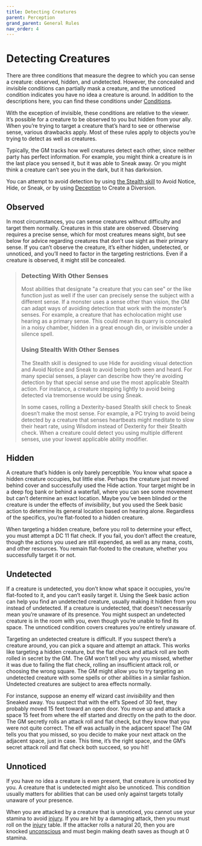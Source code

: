 ```yaml
---
title: Detecting Creatures
parent: Perception
grand_parent: General Rules
nav_order: 4
---
```


# Detecting Creatures
There are three conditions that measure the degree to which you can sense a creature: observed, hidden, and undetected. However, the concealed and invisible conditions can partially mask a creature, and the unnoticed condition indicates you have no idea a creature is around. In addition to the descriptions here, you can find these conditions under [Conditions](https://stormchaserroleplaying.com/stormchaserRPG/Conditions/).

With the exception of invisible, these conditions are relative to the viewer. It’s possible for a creature to be observed to you but hidden from your ally. When you’re trying to target a creature that’s hard to see or otherwise sense, various drawbacks apply. Most of these rules apply to objects you’re trying to detect as well as creatures.

Typically, the GM tracks how well creatures detect each other, since neither party has perfect information. For example, you might think a creature is in the last place you sensed it, but it was able to Sneak away. Or you might think a creature can’t see you in the dark, but it has darkvision.

You can attempt to avoid detection by using [the Stealth skill](https://stormchaserroleplaying.com/stormchaserRPG/Skills/Stealth/) to Avoid Notice, Hide, or Sneak, or by using [Deception](https://stormchaserroleplaying.com/stormchaserRPG/Skills/Deception/) to Create a Diversion.

## Observed
In most circumstances, you can sense creatures without difficulty and target them normally. Creatures in this state are observed. Observing requires a precise sense, which for most creatures means sight, but see below for advice regarding creatures that don’t use sight as their primary sense. If you can’t observe the creature, it’s either hidden, undetected, or unnoticed, and you’ll need to factor in the targeting restrictions. Even if a creature is observed, it might still be concealed.

> ### Detecting With Other Senses
> Most abilities that designate "a creature that you can see" or the like function just as well if the user can precisely sense the subject with a different sense. If a monster uses a sense other than vision, the GM can adapt ways of avoiding detection that work with the monster’s senses. For example, a creature that has echolocation might use hearing as a primary sense. This could mean its quarry is
concealed in a noisy chamber, hidden in a great enough din, or invisible under a silence spell.
> 
> ### Using Stealth With Other Senses
> The Stealth skill is designed to use Hide for avoiding visual detection and Avoid Notice and Sneak to avoid being both seen and heard. For many special senses, a player can describe how they're avoiding detection by that special sense and use the most applicable Stealth action. For instance, a creature stepping lightly to avoid being detected via tremorsense would be using Sneak.
> 
> In some cases, rolling a Dexterity-based Stealth skill check to Sneak doesn’t make the most sense. For example, a PC trying to avoid being detected by a creature that senses heartbeats might meditate to slow their heart rate, using Wisdom instead of Dexterity for their Stealth check. When a creature could detect you using multiple different senses, use your lowest applicable ability modifier.

## Hidden
A creature that’s hidden is only barely perceptible. You know what space a hidden creature occupies, but little else. Perhaps the creature just moved behind cover and successfully used the Hide action. Your target might be in a deep fog bank or behind a waterfall, where you can see some movement but can’t determine an exact location. Maybe you’ve been blinded or the creature is under the effects of *invisibility*, but you used the Seek basic action to determine its general location based on hearing alone. Regardless of the specifics, you’re flat-footed to a hidden creature.

When targeting a hidden creature, before you roll to determine your effect, you must attempt a DC 11 flat check. If you fail, you don’t affect the creature, though the actions you used are still expended, as well as any mana, costs, and other resources. You remain flat-footed to the creature, whether you successfully target it or not.

## Undetected
If a creature is undetected, you don’t know what space it occupies, you’re flat-footed to it, and you can’t easily target it. Using the Seek basic action can help you find an undetected creature, usually making it hidden from you instead of undetected. If a creature is undetected, that doesn’t necessarily mean you’re unaware of its presence. You might suspect an undetected creature is in the room with you, even though you’re unable to find its space. The unnoticed condition covers creatures you’re entirely unaware of.

Targeting an undetected creature is difficult. If you suspect there’s a creature around, you can pick a square and attempt an attack. This works like targeting a hidden creature, but the flat check and attack roll are both rolled in secret by the GM. The GM won’t tell you why you missed, whether it was due to failing the flat check, rolling an insufficient attack roll, or choosing the wrong square. The GM might allow you to try targeting an undetected creature with some spells or other abilities in a similar fashion. Undetected creatures are subject to area effects normally.

For instance, suppose an enemy elf wizard cast *invisibility* and then Sneaked away. You suspect that with the elf’s Speed of 30 feet, they probably moved 15 feet toward an open door. You move up and attack a space 15 feet from where the elf started and directly on the path to the door. The GM secretly rolls an attack roll and flat check, but they know that you were not quite correct. The elf was actually in the adjacent space! The GM tells you that you missed, so you decide to make your next attack on the adjacent space, just in case. This time, it’s the right space, and the GM’s secret attack roll and flat check both succeed, so you hit!

## Unnoticed
If you have no idea a creature is even present, that creature is unnoticed by you. A creature that is undetected might also be unnoticed. This condition usually matters for abilities that can be used only against targets totally unaware of your presence.

When you are attacked by a creature that is unnoticed, you cannot use your stamina to avoid [injury](https://stormchaserroleplaying.com/stormchaserRPG/Combat/DamageandHealing/Injuries/). If you are hit by a damaging attack, then you must roll on the [injury](https://stormchaserroleplaying.com/stormchaserRPG/Combat/DamageandHealing/Injuries/) table. If the attacker rolls a natural 20, then you are knocked [unconscious](https://stormchaserroleplaying.com/stormchaserRPG/Conditions/Unconscious/) and must begin making death saves as though at 0 stamina.
